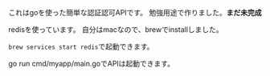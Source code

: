 これはgoを使った簡単な認証認可APIです。
勉強用途で作りました。**まだ未完成**

redisを使っています。
自分はmacなので、brewでinstallしました。

`brew services start redis`で起動できます。

go run cmd/myapp/main.goでAPIは起動できます。
